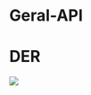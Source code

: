 # Geral-API 

# DER
<img src="https://raw.githubusercontent.com/guaracicomunica/13-api/feat/diogo/.github/der.png"/>
